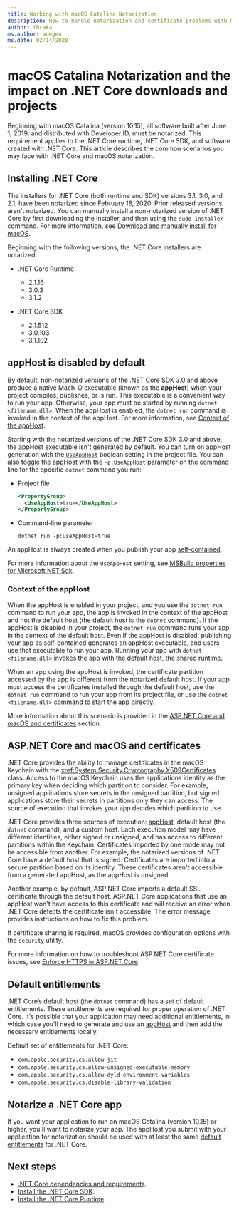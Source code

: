 ```yaml
---
title: Working with macOS Catalina Notarization
description: How to handle notarization and certificate problems with macOS when you install the .NET Core runtime, SDK, and apps built with .NET Core.
author: thraka
ms.author: adegeo
ms.date: 02/14/2020
---
```


# macOS Catalina Notarization and the impact on .NET Core downloads and projects

Beginning with macOS Catalina (version 10.15), all software built after June 1, 2019, and distributed with Developer ID, must be notarized. This requirement applies to the .NET Core runtime, .NET Core SDK, and software created with .NET Core. This article describes the common scenarios you may face with .NET Core and macOS notarization.

## Installing .NET Core

The installers for .NET Core (both runtime and SDK) versions 3.1, 3.0, and 2.1, have been notarized since February 18, 2020. Prior released versions aren't notarized. You can manually install a non-notarized version of .NET Core by first downloading the installer, and then using the `sudo installer` command. For more information, see [Download and manually install for macOS](sdk.md?pivots=os-macos#download-and-manually-install).

Beginning with the following versions, the .NET Core installers are notarized:

- .NET Core Runtime
  - 2.1.16
  - 3.0.3
  - 3.1.2

- .NET Core SDK
  - 2.1.512
  - 3.0.103
  - 3.1.102

## appHost is disabled by default

By default, non-notarized versions of the .NET Core SDK 3.0 and above produce a native Mach-O executable (known as the **appHost**) when your project compiles, publishes, or is run. This executable is a convenient way to run your app. Otherwise, your app must be started by running `dotnet <filename.dll>`. When the appHost is enabled, the `dotnet run` command is invoked in the context of the appHost. For more information, see [Context of the appHost](#context-of-the-apphost).

Starting with the notarized versions of the .NET Core SDK 3.0 and above, the appHost executable isn't generated by default. You can turn on appHost generation with the [`UseAppHost`](../project-sdk/msbuild-props.md#useapphost) boolean setting in the project file. You can also toggle the appHost with the `-p:UseAppHost` parameter on the command line for the specific `dotnet` command you run:

- Project file

  ```xml
  <PropertyGroup>
    <UseAppHost>true</UseAppHost>
  </PropertyGroup>
  ```

- Command-line parameter

  ```dotnetcli
  dotnet run -p:UseAppHost=true
  ```

An appHost is always created when you publish your app [self-contained](../deploying/index.md#publish-self-contained).

For more information about the `UseAppHost` setting, see [MSBuild properties for Microsoft.NET.Sdk](../project-sdk/msbuild-props.md#useapphost).

### Context of the appHost

When the appHost is enabled in your project, and you use the `dotnet run` command to run your app, the app is invoked in the context of the appHost and not the default host (the default host is the `dotnet` command). If the appHost is disabled in your project, the `dotnet run` command runs your app in the context of the default host. Even if the appHost is disabled, publishing your app as self-contained generates an appHost executable, and users use that executable to run your app. Running your app with `dotnet <filename.dll>` invokes the app with the default host, the shared runtime.

When an app using the appHost is invoked, the certificate partition accessed by the app is different from the notarized default host. If your app must access the certificates installed through the default host, use the `dotnet run` command to run your app from its project file, or use the `dotnet <filename.dll>` command to start the app directly.

More information about this scenario is provided in the [ASP.NET Core and macOS and certificates](#aspnet-core-and-macos-and-certificates) section.

## ASP.NET Core and macOS and certificates

.NET Core provides the ability to manage certificates in the macOS Keychain with the <xref:System.Security.Cryptography.X509Certificates> class. Access to the macOS Keychain uses the applications identity as the primary key when deciding which partition to consider. For example, unsigned applications store secrets in the unsigned partition, but signed applications store their secrets in partitions only they can access. The source of execution that invokes your app decides which partition to use.

.NET Core provides three sources of execution: [appHost](#apphost-is-disabled-by-default), default host (the `dotnet` command), and a custom host. Each execution model may have different identities, either signed or unsigned, and has access to different partitions within the Keychain. Certificates imported by one mode may not be accessible from another. For example, the notarized versions of .NET Core have a default host that is signed. Certificates are imported into a secure partition based on its identity. These certificates aren't accessible from a generated appHost, as the appHost is unsigned.

Another example, by default, ASP.NET Core imports a default SSL certificate through the default host. ASP.NET Core applications that use an appHost won't have access to this certificate and will receive an error when .NET Core detects the certificate isn't accessible. The error message provides instructions on how to fix this problem.

If certificate sharing is required, macOS provides configuration options with the `security` utility.

For more information on how to troubleshoot ASP.NET Core certificate issues, see [Enforce HTTPS in ASP.NET Core](/aspnet/core/security/enforcing-ssl?view=aspnetcore-3.1&tabs=visual-studio#troubleshoot-certificate-problems).

## Default entitlements

.NET Core’s default host (the `dotnet` command) has a set of default entitlements. These entitlements are required for proper operation of .NET Core. It's possible that your application may need additional entitlements, in which case you'll need to generate and use an [appHost](#apphost-is-disabled-by-default) and then add the necessary entitlements locally.

Default set of entitlements for .NET Core:

- `com.apple.security.cs.allow-jit`
- `com.apple.security.cs.allow-unsigned-executable-memory`
- `com.apple.security.cs.allow-dyld-environment-variables`
- `com.apple.security.cs.disable-library-validation`

## Notarize a .NET Core app

If you want your application to run on macOS Catalina (version 10.15) or higher, you'll want to notarize your app. The appHost you submit with your application for notarization should be used with at least the same [default entitlements](#default-entitlements) for .NET Core.

## Next steps

- [.NET Core dependencies and requirements](dependencies.md).
- [Install the .NET Core SDK](sdk.md).
- [Install the .NET Core Runtime](runtime.md)
